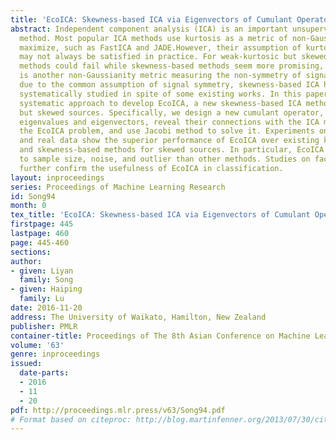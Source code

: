 ```yaml
---
title: 'EcoICA: Skewness-based ICA via Eigenvectors of Cumulant Operator'
abstract: Independent component analysis (ICA) is an important unsupervised learning
  method. Most popular ICA methods use kurtosis as a metric of non-Gaussianity to
  maximize, such as FastICA and JADE.However, their assumption of kurtosic sources
  may not always be satisfied in practice. For weak-kurtosic but skewed sources, kurtosis-based
  methods could fail while skewness-based methods seem more promising, where skewness
  is another non-Gaussianity metric measuring the non-symmetry of signals. Partly
  due to the common assumption of signal symmetry, skewness-based ICA has not been
  systematically studied in spite of some existing works. In this paper, we take a
  systematic approach to develop EcoICA, a new skewness-based ICA method for weak-kurtosic
  but skewed sources. Specifically, we design a new cumulant operator, define its
  eigenvalues and eigenvectors, reveal their connections with the ICA model to formulate
  the EcoICA problem, and use Jacobi method to solve it. Experiments on both synthetic
  and real data show the superior performance of EcoICA over existing kurtosis-based
  and skewness-based methods for skewed sources. In particular, EcoICA is less sensitive
  to sample size, noise, and outlier than other methods. Studies on face recognition
  further confirm the usefulness of EcoICA in classification.
layout: inproceedings
series: Proceedings of Machine Learning Research
id: Song94
month: 0
tex_title: 'EcoICA: Skewness-based ICA via Eigenvectors of Cumulant Operator'
firstpage: 445
lastpage: 460
page: 445-460
sections: 
author:
- given: Liyan
  family: Song
- given: Haiping
  family: Lu
date: 2016-11-20
address: The University of Waikato, Hamilton, New Zealand
publisher: PMLR
container-title: Proceedings of The 8th Asian Conference on Machine Learning
volume: '63'
genre: inproceedings
issued:
  date-parts:
  - 2016
  - 11
  - 20
pdf: http://proceedings.mlr.press/v63/Song94.pdf
# Format based on citeproc: http://blog.martinfenner.org/2013/07/30/citeproc-yaml-for-bibliographies/
---
```

